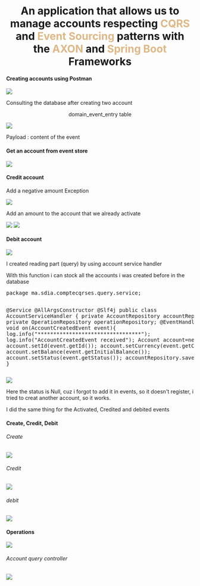 <center><h1>An application that allows us to manage accounts respecting <color style="color: burlywood">CQRS</color> and <color style="color: burlywood">Event Sourcing</color> patterns with the <color style="color: burlywood">AXON</color> and <color style="color: burlywood">Spring Boot </color>Frameworks</h1></center>
<h4>Creating accounts using Postman</h4>
<img src="images/img.png">
<p>Consulting the database after creating two account</p>
<center><p>domain_event_entry table</p></center>
<img src="images/img_1.png">
<p>Payload : content of the event</p>
<h4>Get an account from event store </h4>
<img src="images/img_2.png">
<h4>Credit account</h4>
<p>Add a negative amount Exception</p>
<img src="images/img_3.png">
<p>Add an amount to the account that we already activate</p>
<img src="images/img_4.png">
<img src="images/img_5.png">
<h4>Debit account</h4>
<img src="images/img_6.png">
<p>I created reading part (query) by using account service handler </p>
<p>With this function i can stock all the accounts i was created before in the database</p>
<pre>package ma.sdia.comptecqrses.query.service;

@Service
@AllArgsConstructor
@Slf4j
public class AccountServiceHandler {
private AccountRepository accountRepository;
private OperationRepository operationRepository;
@EventHandler
public void on(AccountCreatedEvent event){
log.info("*********************************");
log.info("AccountCreatedEvent received");
Account account=new Account();
account.setId(event.getId());
account.setCurrency(event.getCurrency());
account.setBalance(event.getInitialBalance());
account.setStatus(event.getStatus());
accountRepository.save(account);
}
}
</pre>
<img src="images/img_7.png">
<p>Here the status is Null, cuz i forgot to add it in events, so it doesn't register, i tried to creat another account, so it works.</p>
<p>I did the same thing for the Activated, Credited and debited events</p>
<h4>Create, Credit, Debit</h4>
<h6>Create</h6>
<img src="images/img_8.png">
<h6>Credit</h6>
<img src="images/img_9.png">
<h6>debit</h6>
<img src="images/img_10.png">
<h4>Operations</h4>
<img src="images/img_11.png">
<h6>Account query controller</h6>
<img src="images/img_12.png">
